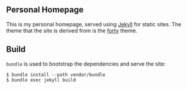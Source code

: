 ## Personal Homepage

This is my personal homepage, served using [Jekyll](https://jekyllrb.com/) for static sites. The theme that the site is derived from is the [forty](https://github.com/andrewbanchich/forty-jekyll-theme) theme.

## Build

`bundle` is used to bootstrap the dependencies and serve the site:

```
$ bundle install --path vendor/bundle
$ bundle exec jekyll build
```
